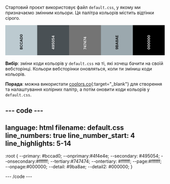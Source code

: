 Стартовий проєкт використовує файл `default.css`, у якому ми призначаємо змінним кольори. Ця палітра кольорів містить відтінки сірого.

![Палітра кольорів за замовчуванням із п'яти відтінків сірого.](images/greyscale.png)

**Вибір**: зміни коди кольорів у `default.css` на ті, які хочеш бачити на своїй вебсторінці. Кольори вебсторінки оновляться, коли ти зміниш коди кольорів.

**Порада**: можна використати [coolors.co](https://coolors.co){:target="_blank"} для створення та налаштування колірних палітр, а потім оновити коди кольорів у `default.css`.

--- code ---
---
language: html
filename: default.css
line_numbers: true
line_number_start: 4
line_highlights: 5-14
---

:root {
  --primary: #bccad0;
  --onprimary:#4f4e4e;
  --secondary: #495054;
  --onsecondary:#ffffff;
  --tertiary:#747474;
  --ontertiary: #ffffff;
  --page:#ffffff;
  --onpage:#000000;
  --detail: #9ba8ae;
  --detail2: #000000;
}

--- /code ---
